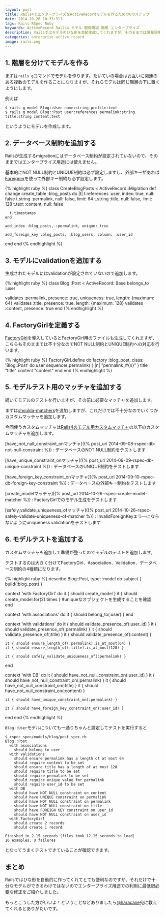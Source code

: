 ```yaml
---
layout: post
title: Rails4でエンタープライズなActiveRecordモデルを作るための6のステップ
date: 2014-10-26 10:33:31J
tags: Rails RSpec Ruby
keywords: ActiveRecord Rails4 モデル 開発現場 商用 エンタープライズ
description: Railsではモデルのひな形を自動生成してくれますが、そのままでは開発現場では使えません。この記事ではRails4のActiveRecordをエンタープライズ用途に使えるようにするために実行している6のステップを紹介します。
categories: enterprise-active-record
image: rails.png
---
```


## 1. 階層を分けてモデルを作る

まずは`rails g`コマンドでモデルを作ります。たいていの場合はお互いに関連のある複数のモデルを作ることになりますが、それらモデルは同じ階層の下に置くようにします。

例えば

    $ rails g model Blog::User name:string profile:text
    $ rails g model Blog::Post user:references permalink:string title:string content:text

というようにモデルを作成します。

## 2. データベース制約を追加する

Railsが生成するmigrationにはデータベース制約が設定されていないので、そのままではエンタープライズ用途には使えません。

基本的にNOT NULL制約とUNIQUE制約は必ず設定しますし、外部キーがあれば[Foreigner](https://github.com/matthuhiggins/foreigner)を使って外部キー制約も必ず設定します。

{% highlight ruby %}
class CreateBlogPosts < ActiveRecord::Migration
  def change
    create_table :blog_posts do |t|
      t.references :user, index: true, null: false
      t.string :permalink, null: false, limit: 64
      t.string :title, null: false, limit: 128
      t.text :content, null: false

      t.timestamps
    end

    add_index :blog_posts, :permalink, unique: true

    add_foreign_key :blog_posts, :blog_users, column: :user_id
  end
end
{% endhighlight %}

## 3. モデルにvalidationを追加する

生成されたモデルにはvalidationが設定されていないので追加します。

{% highlight ruby %}
class Blog::Post < ActiveRecord::Base
  belongs_to :user

  validates :permalink, presence: true, uniqueness: true, length: {maximum: 64}
  validates :title, presence: true, length: {maximum: 128}
  validates :content, presence: true
end
{% endhighlight %}

## 4. FactoryGirlを定義する

[FactoryGirl](https://github.com/thoughtbot/factory_girl)を導入しているとFactoryGirl用のファイルも生成してくれますが、こちらもそのままでは不十分なのでNOT NULL制約とUNIQUE制約への対応を行います。

{% highlight ruby %}
FactoryGirl.define do
  factory :blog_post, class: 'Blog::Post' do
    user
    sequence(:permalink) { |n| "permalink_#{n}" }
    title "title"
    content "content"
  end
end
{% endhighlight %}

## 5. モデルテスト用のマッチャを追加する

続いてモデルのテストを行いますが、その前に必要なマッチャを追加します。

まずは[shoulda-matchers](https://github.com/thoughtbot/shoulda-matchers)を追加しますが、これだけでは不十分なのでいくつかカスタムマッチャを追加します。

今回使うカスタムマッチャは[Rails4のモデル用カスタムマッチャ](/categories/model-spec-custom-matchers)の以下のカスタムマッチャを追加します。

[have_not_null_constraint_onマッチャ]({% post_url 2014-09-08-rspec-db-not-null-constraint %})
: データベースのNOT NULL制約をテストします

[have_unique_constraint_onマッチャ]({% post_url 2014-09-09-rspec-db-unique-constraint %})
: データベースのUNIQUE制約をテストします

[have_foreign_key_constraint_onマッチャ]({% post_url 2014-09-10-rspec-db-foreign-key-constraint %})
: データベースの外部キー制約をテストします

[create_modelマッチャ]({% post_url 2014-10-26-rspec-create-model-matcher %})
: FactoryGirlでのモデル生成をテストします

[safely_validate_uniqueness_ofマッチャ]({% post_url 2014-10-26-rspec-safely-validate-uniqueness-of-matcher %})
: InvalidForeignKeyエラーにならないようにuniqueness validationをテストします

## 6. モデルテストを追加する

カスタムマッチャも追加して準備が整ったのでモデルのテストを追加します。

テストするのは大きく分けてFactoryGirl、Association、Validation、データベース制約の4種類になります。

{% highlight ruby %}
describe Blog::Post, type: :model do
  subject { build(:blog_post) }

  context 'with FactoryGirl' do
    it { should create_model }
    it { should create_model.for(2).times } #uniqueなオブジェクトを生成することを確認
  end

  context 'with associations' do
    it { should belong_to(:user) }
  end

  context 'with validations' do
    it { should validate_presence_of(:user_id) }
    it { should validate_presence_of(:permalink) }
    it { should validate_presence_of(:title) }
    it { should validate_presence_of(:content) }

    it { should ensure_length_of(:permalink).is_at_most(64) }
    it { should ensure_length_of(:title).is_at_most(128) }

    it { should safely_validate_uniqueness_of(:permalink) }
  end

  context 'with DB' do
    it { should have_not_null_constraint_on(:user_id) }
    it { should have_not_null_constraint_on(:permalink) }
    it { should have_not_null_constraint_on(:title) }
    it { should have_not_null_constraint_on(:content) }

    it { should have_unique_constraint_on(:permalink) }

    it { should have_foreign_key_constraint_on(:user_id) }
  end
end
{% endhighlight %}

`Blog::User`モデルについても一通りちゃんと設定してテストを実行すると

    $ rspec spec/models/blog/post_spec.rb
    Blog::Post
      with associations
        should belong to user
      with validations
        should ensure permalink has a length of at most 64
        should require content to be set
        should ensure title has a length of at most 128
        should require title to be set
        should require permalink to be set
        should require unique value for permalink
        should require user_id to be set
      with DB
        should have NOT NULL constraint on content
        should have UNIQUE constraint on permalink
        should have NOT NULL constraint on permalink
        should have NOT NULL constraint on title
        should have FOREIGN KEY constraint on user_id
        should have NOT NULL constraint on user_id
      with FactoryGirl
        should create 2 records
        should create 1 record

    Finished in 2.15 seconds (files took 12.15 seconds to load)
    16 examples, 0 failures

となってうまくテストできていることが確認できます。

## まとめ

Railsではひな形を自動的に作ってくれてとても便利なのですが、それだけで十分なモデルができるわけではないのでエンタープライズ用途での利用に最低限必要な修正をご紹介しました。

もっとこうした方がいいよ！ということなどありましたら[@haracane](http://twitter.com/haracane)宛に教えてくれるとありがたいです。
